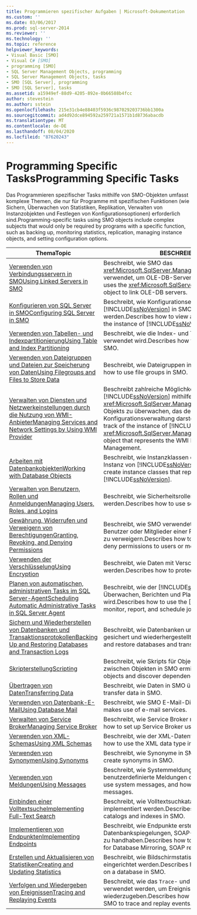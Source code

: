```yaml
---
title: Programmieren spezifischer Aufgaben | Microsoft-Dokumentation
ms.custom: ''
ms.date: 03/06/2017
ms.prod: sql-server-2014
ms.reviewer: ''
ms.technology: ''
ms.topic: reference
helpviewer_keywords:
- Visual Basic [SMO]
- Visual C# [SMO]
- programming [SMO]
- SQL Server Management Objects, programming
- SQL Server Management Objects, tasks
- SMO [SQL Server], programming
- SMO [SQL Server], tasks
ms.assetid: a15949ef-88d9-4205-892e-0b66588b4fcc
author: stevestein
ms.author: sstein
ms.openlocfilehash: 215e31cb4e88403f5936c987029203736bb1300a
ms.sourcegitcommit: ad4d92dce894592a259721a1571b1d8736abacdb
ms.translationtype: MT
ms.contentlocale: de-DE
ms.lasthandoff: 08/04/2020
ms.locfileid: "87620243"
---
```

# <a name="programming-specific-tasks"></a><span data-ttu-id="9d8df-102">Programming Specific Tasks</span><span class="sxs-lookup"><span data-stu-id="9d8df-102">Programming Specific Tasks</span></span>
  <span data-ttu-id="9d8df-103">Das Programmieren spezifischer Tasks mithilfe von SMO-Objekten umfasst komplexe Themen, die nur für Programme mit spezifischen Funktionen (wie Sichern, Überwachen von Statistiken, Replikation, Verwalten von Instanzobjekten und Festlegen von Konfigurationsoptionen) erforderlich sind.</span><span class="sxs-lookup"><span data-stu-id="9d8df-103">Programming-specific tasks using SMO objects include complex subjects that would only be required by programs with a specific function, such as backing up, monitoring statistics, replication, managing instance objects, and setting configuration options.</span></span>  
  
|<span data-ttu-id="9d8df-104">Thema</span><span class="sxs-lookup"><span data-stu-id="9d8df-104">Topic</span></span>|<span data-ttu-id="9d8df-105">BESCHREIBUNG</span><span class="sxs-lookup"><span data-stu-id="9d8df-105">Description</span></span>|  
|-----------|-----------------|  
|[<span data-ttu-id="9d8df-106">Verwenden von Verbindungsservern in SMO</span><span class="sxs-lookup"><span data-stu-id="9d8df-106">Using Linked Servers in SMO</span></span>](using-linked-servers-in-smo.md)|<span data-ttu-id="9d8df-107">Beschreibt, wie SMO das <xref:Microsoft.SqlServer.Management.Smo.LinkedServer>-Objekt verwendet, um OLE-DB-Server zu verknüpfen.</span><span class="sxs-lookup"><span data-stu-id="9d8df-107">Describes how SMO uses the <xref:Microsoft.SqlServer.Management.Smo.LinkedServer> object to link OLE-DB servers.</span></span>|  
|[<span data-ttu-id="9d8df-108">Konfigurieren von SQL Server in SMO</span><span class="sxs-lookup"><span data-stu-id="9d8df-108">Configuring SQL Server in SMO</span></span>](configuring-sql-server-in-smo.md)|<span data-ttu-id="9d8df-109">Beschreibt, wie Konfigurationseinstellungen für die Instanz von [!INCLUDE[ssNoVersion](../../../includes/ssnoversion-md.md)] in SMO angezeigt und bearbeitet werden.</span><span class="sxs-lookup"><span data-stu-id="9d8df-109">Describes how to view and modify configuration settings for the instance of [!INCLUDE[ssNoVersion](../../../includes/ssnoversion-md.md)] in SMO.</span></span>|  
|[<span data-ttu-id="9d8df-110">Verwenden von Tabellen- und Indexpartitionierung</span><span class="sxs-lookup"><span data-stu-id="9d8df-110">Using Table and Index Partitioning</span></span>](using-table-and-index-partitioning.md)|<span data-ttu-id="9d8df-111">Beschreibt, wie die Index- und Tabellenpartitionierung in SMO verwendet wird.</span><span class="sxs-lookup"><span data-stu-id="9d8df-111">Describes how to use index and table partitioning in SMO.</span></span>|  
|[<span data-ttu-id="9d8df-112">Verwenden von Dateigruppen und Dateien zur Speicherung von Daten</span><span class="sxs-lookup"><span data-stu-id="9d8df-112">Using Filegroups and Files to Store Data</span></span>](using-filegroups-and-files-to-store-data.md)|<span data-ttu-id="9d8df-113">Beschreibt, wie Dateigruppen in SMO verwendet werden.</span><span class="sxs-lookup"><span data-stu-id="9d8df-113">Describes how to use file groups in SMO.</span></span>|  
|[<span data-ttu-id="9d8df-114">Verwalten von Diensten und Netzwerkeinstellungen durch die Nutzung von WMI-Anbieter</span><span class="sxs-lookup"><span data-stu-id="9d8df-114">Managing Services and Network Settings by Using WMI Provider</span></span>](managing-services-and-network-settings-by-using-wmi-provider.md)|<span data-ttu-id="9d8df-115">Beschreibt zahlreiche Möglichkeiten, die Instanz von [!INCLUDE[ssNoVersion](../../../includes/ssnoversion-md.md)] mithilfe des <xref:Microsoft.SqlServer.Management.Smo.Wmi.ManagedComputer>-Objekts zu überwachen, das den WMI-Anbieter für die Konfigurationsverwaltung darstellt.</span><span class="sxs-lookup"><span data-stu-id="9d8df-115">Describes several ways to keep track of the instance of [!INCLUDE[ssNoVersion](../../../includes/ssnoversion-md.md)] by using the <xref:Microsoft.SqlServer.Management.Smo.Wmi.ManagedComputer> object that represents the WMI Provider for Configuration Management.</span></span>|  
|[<span data-ttu-id="9d8df-116">Arbeiten mit Datenbankobjekten</span><span class="sxs-lookup"><span data-stu-id="9d8df-116">Working with Database Objects</span></span>](creating-altering-and-removing-database-objects.md)|<span data-ttu-id="9d8df-117">Beschreibt, wie Instanzklassen erstellt werden, die Objekte auf der Instanz von [!INCLUDE[ssNoVersion](../../../includes/ssnoversion-md.md)] darstellen.</span><span class="sxs-lookup"><span data-stu-id="9d8df-117">Describes how to create instance classes that represent objects on the instance of [!INCLUDE[ssNoVersion](../../../includes/ssnoversion-md.md)].</span></span>|  
|[<span data-ttu-id="9d8df-118">Verwalten von Benutzern, Rollen und Anmeldungen</span><span class="sxs-lookup"><span data-stu-id="9d8df-118">Managing Users, Roles, and Logins</span></span>](managing-users-roles-and-logins.md)|<span data-ttu-id="9d8df-119">Beschreibt, wie Sicherheitsrollen in SMO verwendet werden.</span><span class="sxs-lookup"><span data-stu-id="9d8df-119">Describes how to use security roles in SMO.</span></span>|  
|[<span data-ttu-id="9d8df-120">Gewährung, Widerrufen und Verweigern von Berechtigungen</span><span class="sxs-lookup"><span data-stu-id="9d8df-120">Granting, Revoking, and Denying Permissions</span></span>](granting-revoking-and-denying-permissions.md)|<span data-ttu-id="9d8df-121">Beschreibt, wie SMO verwendet wird, um Berechtigungen für Benutzer oder Mitglieder einer Rolle zu erteilen, zu widerrufen oder zu verweigern.</span><span class="sxs-lookup"><span data-stu-id="9d8df-121">Describes how to use the SMO to grant, revoke, and deny permissions to users or members of a role.</span></span>|  
|[<span data-ttu-id="9d8df-122">Verwenden der Verschlüsselung</span><span class="sxs-lookup"><span data-stu-id="9d8df-122">Using Encryption</span></span>](using-encryption.md)|<span data-ttu-id="9d8df-123">Beschreibt, wie Daten mit Verschlüsselung in SMO geschützt werden.</span><span class="sxs-lookup"><span data-stu-id="9d8df-123">Describes how to protect data using encryption in SMO.</span></span>|  
|[<span data-ttu-id="9d8df-124">Planen von automatischen, administrativen Tasks im SQL Server-Agent</span><span class="sxs-lookup"><span data-stu-id="9d8df-124">Scheduling Automatic Administrative Tasks in SQL Server Agent</span></span>](../../../ssms/agent/sql-server-agent.md)|<span data-ttu-id="9d8df-125">Beschreibt, wie der [!INCLUDE[ssNoVersion](../../../includes/ssnoversion-md.md)]-Agent zum Überwachen, Berichten und Planen von Aufträgen in SMO verwendet wird.</span><span class="sxs-lookup"><span data-stu-id="9d8df-125">Describes how to use the [!INCLUDE[ssNoVersion](../../../includes/ssnoversion-md.md)] Agent to monitor, report, and schedule jobs in SMO.</span></span>|  
|[<span data-ttu-id="9d8df-126">Sichern und Wiederherstellen von Datenbanken und Transaktionsprotokollen</span><span class="sxs-lookup"><span data-stu-id="9d8df-126">Backing Up and Restoring Databases and Transaction Logs</span></span>](backing-up-and-restoring-databases-and-transaction-logs.md)|<span data-ttu-id="9d8df-127">Beschreibt, wie Datenbanken und Transaktionsprotokolle in SMO gesichert und wiederhergestellt werden.</span><span class="sxs-lookup"><span data-stu-id="9d8df-127">Describes how to back up and restore databases and transaction logs in SMO.</span></span>|  
|[<span data-ttu-id="9d8df-128">Skripterstellung</span><span class="sxs-lookup"><span data-stu-id="9d8df-128">Scripting</span></span>](scripting.md)|<span data-ttu-id="9d8df-129">Beschreibt, wie Skripts für Objekte erstellt und Abhängigkeiten zwischen Objekten in SMO ermittelt werden.</span><span class="sxs-lookup"><span data-stu-id="9d8df-129">Describes how to script objects and discover dependencies between objects in SMO.</span></span>|  
|[<span data-ttu-id="9d8df-130">Übertragen von Daten</span><span class="sxs-lookup"><span data-stu-id="9d8df-130">Transferring Data</span></span>](transferring-data.md)|<span data-ttu-id="9d8df-131">Beschreibt, wie Daten in SMO übertragen werden.</span><span class="sxs-lookup"><span data-stu-id="9d8df-131">Describes how to transfer data in SMO.</span></span>|  
|[<span data-ttu-id="9d8df-132">Verwenden von Datenbank-E-Mail</span><span class="sxs-lookup"><span data-stu-id="9d8df-132">Using Database Mail</span></span>](using-database-mail.md)|<span data-ttu-id="9d8df-133">Beschreibt, wie SMO E-Mail-Dienste nutzt.</span><span class="sxs-lookup"><span data-stu-id="9d8df-133">Describes how SMO makes use of e-mail services.</span></span>|  
|[<span data-ttu-id="9d8df-134">Verwalten von Service Broker</span><span class="sxs-lookup"><span data-stu-id="9d8df-134">Managing Service Broker</span></span>](managing-service-broker.md)|<span data-ttu-id="9d8df-135">Beschreibt, wie Service Broker mit SMO eingerichtet wird.</span><span class="sxs-lookup"><span data-stu-id="9d8df-135">Describes how to set up Service Broker using SMO.</span></span>|  
|[<span data-ttu-id="9d8df-136">Verwenden von XML-Schemas</span><span class="sxs-lookup"><span data-stu-id="9d8df-136">Using XML Schemas</span></span>](using-xml-schemas.md)|<span data-ttu-id="9d8df-137">Beschreibt, wie der XML-Datentyp in SMO verwendet wird.</span><span class="sxs-lookup"><span data-stu-id="9d8df-137">Describes how to use the XML data type in SMO.</span></span>|  
|[<span data-ttu-id="9d8df-138">Verwenden von Synonymen</span><span class="sxs-lookup"><span data-stu-id="9d8df-138">Using Synonyms</span></span>](using-synonyms.md)|<span data-ttu-id="9d8df-139">Beschreibt, wie Synonyme in SMO erstellt werden.</span><span class="sxs-lookup"><span data-stu-id="9d8df-139">Describes how to create synonyms in SMO.</span></span>|  
|[<span data-ttu-id="9d8df-140">Verwenden von Meldungen</span><span class="sxs-lookup"><span data-stu-id="9d8df-140">Using Messages</span></span>](using-messages.md)|<span data-ttu-id="9d8df-141">Beschreibt, wie Systemmeldungen verwendet und wie eigene benutzerdefinierte Meldungen definiert werden.</span><span class="sxs-lookup"><span data-stu-id="9d8df-141">Describes how to use system messages, and how to define your own user-defined messages.</span></span>|  
|[<span data-ttu-id="9d8df-142">Einbinden einer Volltextsuche</span><span class="sxs-lookup"><span data-stu-id="9d8df-142">Implementing Full-Text Search</span></span>](implementing-full-text-search.md)|<span data-ttu-id="9d8df-143">Beschreibt, wie Volltextsuchkataloge und Indizes in SMO implementiert werden.</span><span class="sxs-lookup"><span data-stu-id="9d8df-143">Describes how to implement full-text search catalogs and indexes in SMO.</span></span>|  
|[<span data-ttu-id="9d8df-144">Implementieren von Endpunkten</span><span class="sxs-lookup"><span data-stu-id="9d8df-144">Implementing Endpoints</span></span>](implementing-endpoints.md)|<span data-ttu-id="9d8df-145">Beschreibt, wie Endpunkte erstellt werden, um Nutzlasten für Datenbankspiegelungen, SOAP-Anforderungen und Service Broker zu handhaben.</span><span class="sxs-lookup"><span data-stu-id="9d8df-145">Describes how to create endpoints to handle payloads for Database Mirroring, SOAP requests, and Service Broker.</span></span>|  
|[<span data-ttu-id="9d8df-146">Erstellen und Aktualisieren von Statistiken</span><span class="sxs-lookup"><span data-stu-id="9d8df-146">Creating and Updating Statistics</span></span>](../../statistics/statistics.md)|<span data-ttu-id="9d8df-147">Beschreibt, wie Bildschirmstatistiken auf einer Datenbank in SMO eingerichtet werden.</span><span class="sxs-lookup"><span data-stu-id="9d8df-147">Describes how to set up and monitor statistics on a database in SMO.</span></span>|  
|[<span data-ttu-id="9d8df-148">Verfolgen und Wiedergeben von Ereignissen</span><span class="sxs-lookup"><span data-stu-id="9d8df-148">Tracing and Replaying Events</span></span>](tracing-and-replaying-events.md)|<span data-ttu-id="9d8df-149">Beschreibt, wie das `Trace`- und das `Replay`-Objekt in SMO verwendet werden, um Ereignisse zu verfolgen und wiederzugeben.</span><span class="sxs-lookup"><span data-stu-id="9d8df-149">Describes how to use the `Trace` and `Replay` objects in SMO to trace and replay events.</span></span>|  
  
  
